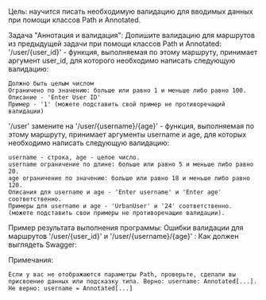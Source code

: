 Цель: научится писать необходимую валидацию для вводимых данных при помощи классов Path и Annotated.

Задача "Аннотация и валидация":
Допишите валидацию для маршрутов из предыдущей задачи при помощи классов Path и Annotated:
'/user/{user_id}' - функция, выполняемая по этому маршруту, принимает аргумент user_id, для которого необходимо написать следующую валидацию:

    Должно быть целым числом
    Ограничено по значению: больше или равно 1 и меньше либо равно 100.
    Описание - 'Enter User ID'
    Пример - '1' (можете подставить свой пример не противоречащий валидации)

'/user' замените на '/user/{username}/{age}' - функция, выполняемая по этому маршруту, принимает аргументы username и age, для которых необходимо написать следующую валидацию:

    username - строка, age - целое число.
    username ограничение по длине: больше или равно 5 и меньше либо равно 20.
    age ограничение по значению: больше или равно 18 и меньше либо равно 120.
    Описания для username и age - 'Enter username' и 'Enter age' соответственно.
    Примеры для username и age - 'UrbanUser' и '24' соответственно. (можете подставить свои примеры не противоречащие валидации).


Пример результата выполнения программы:
Ошибки валидации для маршрутов '/user/{user_id}' и '/user/{username}/{age}' :
Как должен выглядеть Swagger:

Примечания:

    Если у вас не отображаются параметры Path, проверьте, сделали вы присвоение данных или подсказку типа. Верно: username: Annotated[...]. Не верно: username = Annotated[...]
